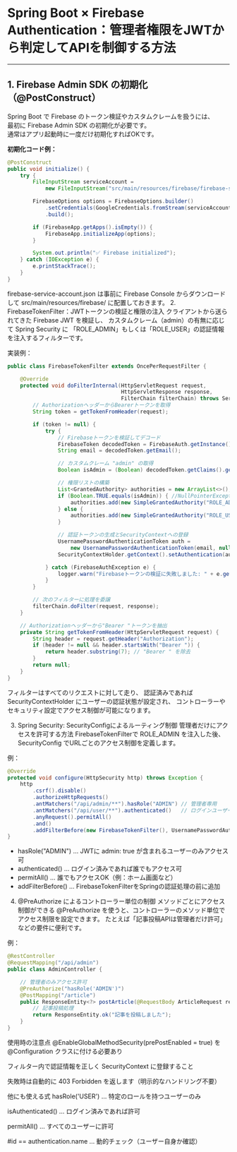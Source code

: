# Spring Boot × Firebase Authentication：管理者権限をJWTから判定してAPIを制御する方法

---

## 1. Firebase Admin SDK の初期化（@PostConstruct）

Spring Boot で Firebase のトークン検証やカスタムクレームを扱うには、  
最初に Firebase Admin SDK の初期化が必要です。  
通常はアプリ起動時に一度だけ初期化すればOKです。

**初期化コード例：**

```java
@PostConstruct
public void initialize() {
    try {
        FileInputStream serviceAccount =
            new FileInputStream("src/main/resources/firebase/firebase-service-account.json");

        FirebaseOptions options = FirebaseOptions.builder()
            .setCredentials(GoogleCredentials.fromStream(serviceAccount))
            .build();

        if (FirebaseApp.getApps().isEmpty()) {
            FirebaseApp.initializeApp(options);
        }

        System.out.println("✅ Firebase initialized");
    } catch (IOException e) {
        e.printStackTrace();
    }
}
```
firebase-service-account.json は事前に Firebase Console からダウンロードして
src/main/resources/firebase/ に配置しておきます。
2. FirebaseTokenFilter：JWTトークンの検証と権限の注入
クライアントから送られてきた Firebase JWT を検証し、
カスタムクレーム（admin）の有無に応じて Spring Security に
「ROLE_ADMIN」もしくは「ROLE_USER」の認証情報を注入するフィルターです。

実装例：
```java
public class FirebaseTokenFilter extends OncePerRequestFilter {

    @Override
    protected void doFilterInternal(HttpServletRequest request,
                                    HttpServletResponse response,
                                    FilterChain filterChain) throws ServletException, IOException {
        // AuthorizationヘッダーからBearerトークンを取得
        String token = getTokenFromHeader(request);

        if (token != null) {
            try {
                // Firebaseトークンを検証してデコード
                FirebaseToken decodedToken = FirebaseAuth.getInstance().verifyIdToken(token);
                String email = decodedToken.getEmail();

                // カスタムクレーム "admin" の取得
                Boolean isAdmin = (Boolean) decodedToken.getClaims().get("admin");

                // 権限リストの構築
                List<GrantedAuthority> authorities = new ArrayList<>();
                if (Boolean.TRUE.equals(isAdmin)) { //NullPointerException回避の書き方
                    authorities.add(new SimpleGrantedAuthority("ROLE_ADMIN")); // 管理者
                } else {
                    authorities.add(new SimpleGrantedAuthority("ROLE_USER"));  // 一般ユーザー
                }

                // 認証トークンの生成とSecurityContextへの登録
                UsernamePasswordAuthenticationToken auth =
                    new UsernamePasswordAuthenticationToken(email, null, authorities);
                SecurityContextHolder.getContext().setAuthentication(auth);

            } catch (FirebaseAuthException e) {
                logger.warn("Firebaseトークンの検証に失敗しました: " + e.getMessage());
            }
        }

        // 次のフィルターに処理を委譲
        filterChain.doFilter(request, response);
    }

    // Authorizationヘッダーから"Bearer "トークンを抽出
    private String getTokenFromHeader(HttpServletRequest request) {
        String header = request.getHeader("Authorization");
        if (header != null && header.startsWith("Bearer ")) {
            return header.substring(7); // "Bearer " を除去
        }
        return null;
    }
}
```
フィルターはすべてのリクエストに対して走り、
認証済みであれば SecurityContextHolder にユーザーの認証状態が設定され、
コントローラーやセキュリティ設定でアクセス制御が可能になります。

3. Spring Security: SecurityConfigによるルーティング制御
管理者だけにアクセスを許可する方法
FirebaseTokenFilterで ROLE_ADMIN を注入した後、
SecurityConfig でURLごとのアクセス制御を定義します。

例：
```java
@Override
protected void configure(HttpSecurity http) throws Exception {
    http
        .csrf().disable()
        .authorizeHttpRequests()
        .antMatchers("/api/admin/**").hasRole("ADMIN") // 管理者専用
        .antMatchers("/api/user/**").authenticated()   // ログインユーザーならOK
        .anyRequest().permitAll()
        .and()
        .addFilterBefore(new FirebaseTokenFilter(), UsernamePasswordAuthenticationFilter.class);
}
```
- hasRole("ADMIN") … JWTに admin: true が含まれるユーザーのみアクセス可
- authenticated() … ログイン済みであれば誰でもアクセス可
- permitAll() … 誰でもアクセスOK（例：ホーム画面など）
- addFilterBefore() … FirebaseTokenFilterをSpringの認証処理の前に追加

4. @PreAuthorize によるコントローラー単位の制御
メソッドごとにアクセス制御ができる
@PreAuthorize を使うと、コントローラーのメソッド単位でアクセス制限を設定できます。
たとえば「記事投稿APIは管理者だけ許可」などの要件に便利です。

例：
```java
@RestController
@RequestMapping("/api/admin")
public class AdminController {

    // 管理者のみアクセス許可
    @PreAuthorize("hasRole('ADMIN')")
    @PostMapping("/article")
    public ResponseEntity<?> postArticle(@RequestBody ArticleRequest request) {
        // 記事投稿処理
        return ResponseEntity.ok("記事を投稿しました");
    }
}
```
使用時の注意点
@EnableGlobalMethodSecurity(prePostEnabled = true) を @Configuration クラスに付ける必要あり

フィルター内で認証情報を正しく SecurityContext に登録すること

失敗時は自動的に 403 Forbidden を返します（明示的なハンドリング不要）

他にも使える式
hasRole('USER') … 特定のロールを持つユーザーのみ

isAuthenticated() … ログイン済みであれば許可

permitAll() … すべてのユーザーに許可

#id == authentication.name … 動的チェック（ユーザー自身か確認）

